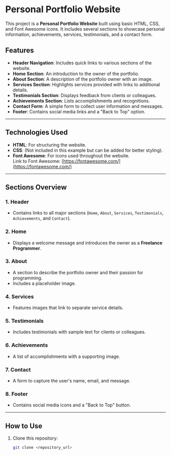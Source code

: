 # Personal Portfolio Website

This project is a **Personal Portfolio Website** built using basic HTML, CSS, and Font Awesome icons. It includes several sections to showcase personal information, achievements, services, testimonials, and a contact form.

## Features

- **Header Navigation**: Includes quick links to various sections of the website.
- **Home Section**: An introduction to the owner of the portfolio.
- **About Section**: A description of the portfolio owner with an image.
- **Services Section**: Highlights services provided with links to additional details.
- **Testimonials Section**: Displays feedback from clients or colleagues.
- **Achievements Section**: Lists accomplishments and recognitions.
- **Contact Form**: A simple form to collect user information and messages.
- **Footer**: Contains social media links and a "Back to Top" option.

---

## Technologies Used

- **HTML**: For structuring the website.
- **CSS**: (Not included in this example but can be added for better styling).
- **Font Awesome**: For icons used throughout the website.  
  Link to Font Awesome: [https://fontawesome.com/](https://fontawesome.com/)

---

## Sections Overview

### 1. Header
- Contains links to all major sections (`Home`, `About`, `Services`, `Testimonials`, `Achievements`, and `Contact`).

### 2. Home
- Displays a welcome message and introduces the owner as a **Freelance Programmer**.

### 3. About
- A section to describe the portfolio owner and their passion for programming.
- Includes a placeholder image.

### 4. Services
- Features images that link to separate service details.

### 5. Testimonials
- Includes testimonials with sample text for clients or colleagues.

### 6. Achievements
- A list of accomplishments with a supporting image.

### 7. Contact
- A form to capture the user's name, email, and message.

### 8. Footer
- Contains social media icons and a "Back to Top" button.

---

## How to Use

1. Clone this repository:
   ```bash
   git clone <repository_url>
